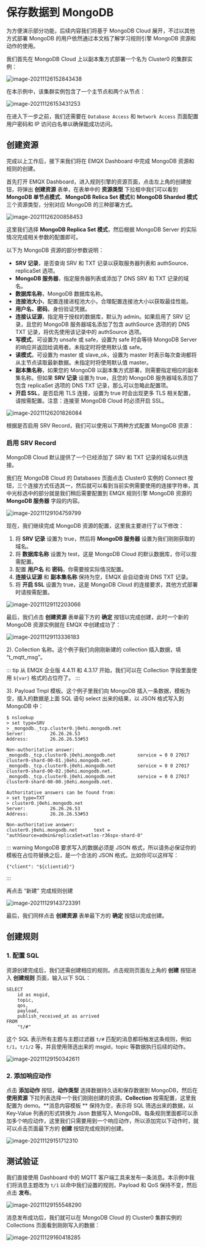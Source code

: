 # 保存数据到 MongoDB

为方便演示部分功能，后续内容我们将基于 MongoDB Cloud 展开，不过以其他方式部署 MongoDB 的用户依然通过本文档了解学习规则引擎 MongoDB 资源和动作的使用。

我们首先在 MongoDB Cloud 上以副本集方式部署一个名为 Cluster0 的集群实例：

![image-20211126152843438](./assets/rule-engine/mongo_data_to_store1.png)

在本示例中，该集群实例包含了一个主节点和两个从节点：

![image-20211126153431253](./assets/rule-engine/mongo_data_to_store2.png)

在进入下一步之前，我们还需要在 `Database Access` 和 `Network Access` 页面配置用户密码和 IP 访问白名单以确保能成功访问。

## 创建资源

完成以上工作后，接下来我们将在 EMQX Dashboard 中完成 MongoDB 资源和规则的创建。

首先打开 EMQX Dashboard，进入规则引擎的资源页面，点击左上角的创建按钮，将弹出 **创建资源** 表单，在表单中的 **资源类型** 下拉框中我们可以看到 **MongoDB 单节点模式**、**MongoDB Relica Set 模式**和 **MongoDB Sharded 模式**三个资源类型，分别对应 MongoDB 的三种部署方式。

![image-20211126200858453](./assets/rule-engine/mongo_data_to_store3.png)

这里我们选择 **MongoDB Replica Set 模式**，然后根据 MongoDB Server 的实际情况完成相关参数的配置即可。

以下为 MongoDB 资源的部分参数说明：

- **SRV 记录**，是否查询 SRV 和 TXT 记录以获取服务器列表和 authSource、replicaSet 选项。
- **MongoDB 服务器**，指定服务器列表或添加了 DNS SRV 和 TXT 记录的域名。
- **数据库名称**，MongoDB 数据库名称。
- **连接池大小**，配置连接进程池大小，合理配置连接池大小以获取最佳性能。
- **用户名、密码**，身份验证凭据。
- **连接认证源**，指定用于授权的数据库，默认为 admin。如果启用了 SRV 记录，且您的 MongoDB 服务器域名添加了包含 authSource 选项的的 DNS TXT 记录，将优先使用该记录中的 authSource 选项。
- **写模式**，可设置为 unsafe 或 safe，设置为 safe 时会等待 MongoDB Server 的响应并返回给调用者。未指定时将使用默认值 safe。
- **读模式**，可设置为 master 或 slave_ok，设置为 master 时表示每次查询都将从主节点读取最新数据。未指定时将使用默认值 master。
- **副本集名称**，如果您的 MongoDB 以副本集方式部署，则需要指定相应的副本集名称。但如果 **SRV 记录** 设置为 true，且您的 MongoDB 服务器域名添加了包含 replicaSet 选项的 DNS TXT 记录，那么可以忽略此配置项。
- **开启 SSL**，是否启用 TLS 连接，设置为 true 时会出现更多 TLS 相关配置，请按需配置。注意：连接至 MongoDB Cloud 时必须开启 SSL。

![image-20211126201826084](./assets/rule-engine/mongo_data_to_store4.png)

根据是否启用 SRV Record，我们可以使用以下两种方式配置 MongoDB 资源：

### 启用 SRV Record

MongoDB Cloud 默认提供了一个已经添加了 SRV 和 TXT 记录的域名以供连接。

我们在 MongoDB Cloud 的 Databases 页面点击 Cluster0 实例的 Connect 按钮，三个连接方式任选其一，然后就可以看到当前实例需要使用的连接字符串，其中光标选中的部分就是我们稍后需要配置到 EMQX 规则引擎 MongoDB 资源的 **MongoDB 服务器** 字段的内容。

![image-20211129104759799](./assets/rule-engine/mongo_data_to_store5.png)

现在，我们继续完成 MongoDB 资源的配置，这里我主要进行了以下修改：

1. 将 **SRV 记录** 设置为 true，然后将 **MongoDB 服务器** 设置为我们刚刚获取的域名。
2. 将 **数据库名称** 设置为 test，这是 MongoDB Cloud 的默认数据库，你可以按需配置。
3. 配置 **用户名** 和 **密码**，你需要按实际情况配置。
4. **连接认证源** 和 **副本集名称** 保持为空，EMQX 会自动查询 DNS TXT 记录。
5. 将 **开启 SSL** 设置为 true，这是 MongoDB Cloud 的连接要求，其他方式部署时请按需配置。

![image-20211129112203066](./assets/rule-engine/mongo_data_to_store6.png)

最后，我们点击 **创建资源** 表单最下方的 **确定** 按钮以完成创建，此时一个新的 MongoDB 资源实例就在 EMQX 中创建成功了：

![image-20211129113336183](./assets/rule-engine/mongo_data_to_store7.png)

2). Collection 名称。这个例子我们向刚刚新建的 collection 插入数据，填 “t_mqtt\_msg”。

::: tip
从 EMQX 企业版 4.4.11 和 4.3.17 开始，我们可以在 Collection 字段里面使用 `${var}` 格式的占位符了。
:::

3). Payload Tmpl 模板。这个例子里我们向 MongoDB 插入一条数据，模板为空，插入的数据是上面 SQL 语句 select 出来的结果，以 JSON 格式写入到 MongoDB 中：

```
$ nslookup
> set type=SRV 
> _mongodb._tcp.cluster0.j0ehi.mongodb.net
Server:         26.26.26.53
Address:        26.26.26.53#53

Non-authoritative answer:
_mongodb._tcp.cluster0.j0ehi.mongodb.net        service = 0 0 27017 cluster0-shard-00-01.j0ehi.mongodb.net.
_mongodb._tcp.cluster0.j0ehi.mongodb.net        service = 0 0 27017 cluster0-shard-00-02.j0ehi.mongodb.net.
_mongodb._tcp.cluster0.j0ehi.mongodb.net        service = 0 0 27017 cluster0-shard-00-00.j0ehi.mongodb.net.

Authoritative answers can be found from:
> set type=TXT 
> cluster0.j0ehi.mongodb.net
Server:         26.26.26.53
Address:        26.26.26.53#53

Non-authoritative answer:
cluster0.j0ehi.mongodb.net      text = "authSource=admin&replicaSet=atlas-r36spx-shard-0"
```

::: warning
MongoDB 要求写入的数据必须是 JSON 格式，所以请务必保证你的模板在占位符替换之后，是一个合法的 JSON 格式。比如你可以这样写：

```
{"client": "${clientid}"}
```
:::

再点击 “新建” 完成规则创建

![image-20211129143723391](./assets/rule-engine/mongo_data_to_store8.png)

最后，我们同样点击 **创建资源** 表单最下方的 **确定** 按钮以完成创建。

## 创建规则

### 1. 配置 SQL

资源创建完成后，我们还需创建相应的规则。点击规则页面左上角的 **创建** 按钮进入 **创建规则** 页面，输入以下 SQL：

```
SELECT
	id as msgid,
	topic,
	qos,
	payload,
	publish_received_at as arrived
FROM
	"t/#"
```

这个 SQL 表示所有主题与主题过滤器 `t/#` 匹配的消息都将触发这条规则，例如 `t/1`，`t/1/2` 等，并且使用筛选出来的 msgid，topic 等数据执行后续的动作。

![image-20211129150342611](./assets/rule-engine/mongo_data_to_store9.png)

### 2. 添加响应动作

点击 **添加动作** 按钮，**动作类型** 选择数据持久话和保存数据到 MongoDB，然后在 **使用资源** 下拉列表选择一个我们刚刚创建的资源。**Collection** 按需配置，这里我配置为 demo。**消息内容模板 ** 保持为空，表示将 SQL 筛选出来的数据，以 Key-Value 列表的形式转换为 Json 数据写入 MongoDB。每条规则里面都可以添加多个响应动作，这里我们只需要用到一个响应动作，所以添加完以下动作时，就可以点击页面最下方的 **创建** 按钮完成规则的创建。

![image-20211129151712310](./assets/rule-engine/mongo_data_to_store10.png)

## 测试验证

我们直接使用 Dashboard 中的 MQTT 客户端工具来发布一条消息。本示例中我们将消息主题改为 `t/1` 以命中我们设置的规则，Payload 和 QoS 保持不变，然后点击 **发布**。

![image-20211129155548290](./assets/rule-engine/mongo_data_to_store11.png)

消息发布成功后，我们就可以在 MongoDB Cloud 的 Cluster0 集群实例的 Collections 页面看到刚刚写入的数据：

![image-20211129160418285](./assets/rule-engine/mongo_data_to_store12.png)



